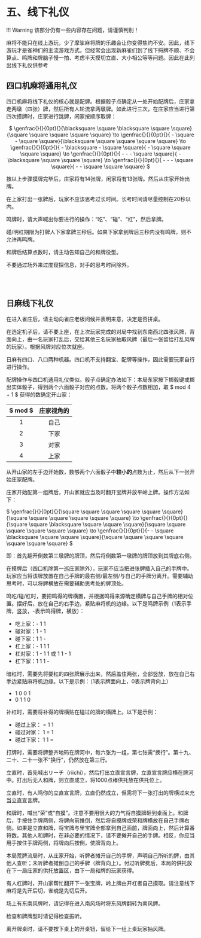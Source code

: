 # 五、线下礼仪

!!! Warning
    该部分仍有一些内容存在问题，请谨慎判别！

麻将不能只在线上游玩，少了摩挲麻将牌的乐趣会让你变得焦灼不安。因此，线下游玩才是雀神们的主流游戏方式。但经常会出现新麻雀们到了线下捋牌不顺、不会算点、鸣牌和牌脑子慢一拍、考虑半天摸切立直、大小相公等等问题。因此在此列出线下礼仪供参考

## 四口机麻将通用礼仪  

四口机麻将线下礼仪的核心就是配牌。根据骰子点确定从一处开始配牌后，庄家拿走两墩（四张）牌，然后所有人轮流拿两墩牌。如此进行三次，在庄家应当进行第四次摸牌时，庄家进行跳牌，闲家按顺序取牌：

<center>

$ \genfrac{}{}{0pt}{}{\blacksquare \square \blacksquare \square \square}{\square \square \square \square \square} \to \genfrac{}{}{0pt}{}{ - \square - \square \square}{\blacksquare \square \square \square \square} \to \genfrac{}{}{0pt}{}{ - \blacksquare - \square \square}{ - \square \square \square \square} \to \genfrac{}{}{0pt}{}{ - - - \square \square}{ - \blacksquare \square \square \square} \to \genfrac{}{}{0pt}{}{ - - - \square \square}{ - - \square \square \square} $

</center>

按以上步骤摸牌完毕后，庄家将有14张牌，闲家将有13张牌。然后从庄家开始出牌。  

在上家打出一张牌后，玩家不应该思考过长时间。长考时间请尽量控制在20秒以内。  

鸣牌时，请大声喊出你要进行的操作：“吃”、“碰”、“杠”，然后拿牌。  

碰/明杠期限为打牌人下家拿牌三秒后。如果下家拿到牌后三秒内没有鸣牌，则不允许再鸣牌。  

和牌后结算点数时，请主动告知自己的和牌役型。  

不要通过场外来过度窥探信息，对手的思考时间除外。  

<br><br>

## 日麻线下礼仪  

在进入雀庄后，请主动向雀庄老板问候并表明来意，决定是否拼桌。  

在选定机子后，请不要上座，在上次玩家完成的对局中找到东南西北四张风牌，背面向上，由一名玩家打乱后，交给其他三名玩家抽取风牌（最后一张留给打乱风牌的玩家）。根据风牌对应位次就座。  

日麻有四口、八口两种机器。四口机不支持翻宝、配牌等操作，因此需要玩家自行进行操作。  

配牌操作与四口机通用礼仪类似。骰子点确定办法如下：本局东家按下掷骰键或掷出实体骰子，得到两个六面骰子对应的点数。将两个骰子点数相加，取 $ mod 4 + 1 $ 获得的数确定开山家：

| $ mod $ | 庄家视角的 |
| :--: | :--: |
| 1 | 自己 |
| 2 | 下家 |
| 3 | 对家 |
| 4 | 上家 |

从开山家的左手边开始数，数够两个六面骰子中**较小的**点数为止，然后从下一张开始庄家配牌。  

庄家开始配第一组牌后，开山家就应当及时翻开宝牌并放平岭上牌。操作方法如下：  

$ \genfrac{}{}{0pt}{}{\square \square \square \square \square \square}{\square \square \square \square \square \square} \to \genfrac{}{}{0pt}{}{\square \square \blacksquare \square \square \square}{\square \square \square \square \square \square} \to \genfrac{}{}{0pt}{}{- - \square \blacksquare \square \square \square}{\square \square \square \square \square \square \square} $

即：首先翻开倒数第三墩牌的牌顶，然后将倒数第一墩牌的牌顶放到其牌底右侧。  

在摸牌后（四口机除第一巡庄家除外），玩家不应当把进张牌插入自己的手牌中。玩家应当将该牌放置在自己手牌的最右侧/最左侧/与自己的手牌分离开。需要辅助思考时，可以将牌横放在需要辅助思考处的牌顶处。  

鸣吃/碰/杠时，要把鸣得的牌横置，并根据鸣得来源确定横牌与自己手牌的相对位置。摆好后，放在自己的右手边，紧贴麻将机的边缘。以下是鸣牌示例（1表示手牌，竖放，-表示鸣得牌，横放）：

- 吃上家：- 1 1  
- 碰对家：1 - 1  
- 碰下家：1 1 -  
- 杠上家：- 1 1 1
- 杠对家：1 - 1 1 或 1 1 - 1  
- 杠下家：1 1 1 -  

暗杠时，需要先将要杠的四张牌展示出来，然后盖住两张，全部竖放，放在自己右手边紧贴麻将机边缘。以下是示例：（1表示牌面向上，0表示牌背向上）  

- 1 0 0 1
- 0 1 1 0

补杠时，需要将补得的牌横贴在碰过的牌的横牌上。以下是示例：  

- 碰过上家： = 1 1  
- 碰过对家： 1 = 1  
- 碰过下家： 1 1 =  

打牌时，需要将牌整齐地码在牌河中，每六张为一组，第七张需“换行”。第十九、二十、二十一张不“换行”，仍然放在第三行。  

立直时，首先喊出リーチ（riichi），然后打出立直宣言牌，立直宣言牌应横在牌河中。打出后无人和牌，则立直成立，将1000点棒供托放在供托位上。  

立直时，有人鸣你的立直宣言牌，立直仍然成立，但需将下一张打出的牌横过来充当立直宣言牌。  

和牌时，喊出“荣”或“自摸”。注意不要用很大的力气将自摸牌砸到桌面上。和牌后，手按住手牌两侧，将牌向前推倒，然后将自摸牌或荣和牌横放在自己手牌右侧。如果是立直和牌，将宝牌与里宝牌全部拿到自己面前，牌面向上，然后计算番符数。其他人和牌时，在非必要的情况下，请不要摊开自己的手牌。相反，你应当用手按住手牌两侧，将牌向后按倒，使牌背向上。  

本局荒牌流局时，从庄家开始，听牌者摊开自己的手牌，声明自己所听的牌，由其他人查听；未听牌者摊倒自己的手牌（牌背向上）。付过听牌费后，本局的供托放在下一局庄家的供托放置区，由下一局和牌的玩家获得。  

有人杠牌时，开山家帮忙翻开下一张宝牌，岭上牌由开杠者自己摸取。请注意线下麻将是先开后切，雀魂是先切后开。  

场上有东南风牌时，请记得在进入南风场时将东风牌翻转为南风牌。  

检查和牌牌型时请记得检查振听。  

离开牌桌时，请不要按下桌上的开桌钮，留给下一组上桌玩家抽风牌。  

<br><br>